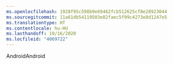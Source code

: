 ```yaml
---
ms.openlocfilehash: 1928f95c598b9e69462fcb512625cf8e28923044
ms.sourcegitcommit: 11a61db54119503e82faec5f99c4273e8d1247e5
ms.translationtype: HT
ms.contentlocale: hu-HU
ms.lasthandoff: 10/16/2020
ms.locfileid: "4069722"
---
```

<span data-ttu-id="a49b2-101">Android</span><span class="sxs-lookup"><span data-stu-id="a49b2-101">Android</span></span>